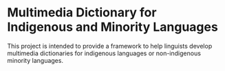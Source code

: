 # Multimedia Dictionary for Indigenous and Minority Languages

This project is intended to provide a framework to help linguists develop multimedia dictionaries for indigenous languages or non-indigenous minority languages.